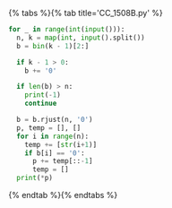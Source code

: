 {% tabs %}{% tab title='CC_1508B.py' %}

```py
for _ in range(int(input())):
  n, k = map(int, input().split())
  b = bin(k - 1)[2:]

  if k - 1 > 0:
    b += '0'

  if len(b) > n:
    print(-1)
    continue

  b = b.rjust(n, '0')
  p, temp = [], []
  for i in range(n):
    temp += [str(i+1)]
    if b[i] == '0':
      p += temp[::-1]
      temp = []
  print(*p)
```

{% endtab %}{% endtabs %}
